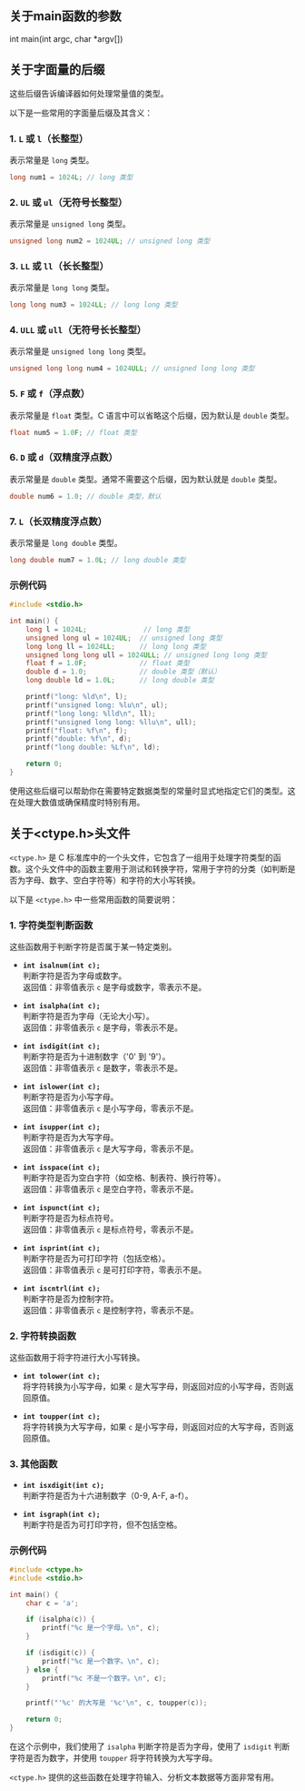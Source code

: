 ## 关于main函数的参数

int main(int argc, char *argv[])

## 关于字面量的后缀

这些后缀告诉编译器如何处理常量值的类型。

以下是一些常用的字面量后缀及其含义：

### 1. `L` 或 `l`（长整型）

表示常量是 `long` 类型。

```c
long num1 = 1024L; // long 类型
```

### 2. `UL` 或 `ul`（无符号长整型）

表示常量是 `unsigned long` 类型。

```c
unsigned long num2 = 1024UL; // unsigned long 类型
```

### 3. `LL` 或 `ll`（长长整型）

表示常量是 `long long` 类型。

```c
long long num3 = 1024LL; // long long 类型
```

### 4. `ULL` 或 `ull`（无符号长长整型）

表示常量是 `unsigned long long` 类型。

```c
unsigned long long num4 = 1024ULL; // unsigned long long 类型
```

### 5. `F` 或 `f`（浮点数）

表示常量是 `float` 类型。C 语言中可以省略这个后缀，因为默认是 `double` 类型。

```c
float num5 = 1.0F; // float 类型
```

### 6. `D` 或 `d`（双精度浮点数）

表示常量是 `double` 类型。通常不需要这个后缀，因为默认就是 `double` 类型。

```c
double num6 = 1.0; // double 类型，默认
```

### 7. `L`（长双精度浮点数）

表示常量是 `long double` 类型。

```c
long double num7 = 1.0L; // long double 类型
```

### 示例代码

```c
#include <stdio.h>

int main() {
    long l = 1024L;              // long 类型
    unsigned long ul = 1024UL;  // unsigned long 类型
    long long ll = 1024LL;      // long long 类型
    unsigned long long ull = 1024ULL; // unsigned long long 类型
    float f = 1.0F;             // float 类型
    double d = 1.0;             // double 类型（默认）
    long double ld = 1.0L;      // long double 类型

    printf("long: %ld\n", l);
    printf("unsigned long: %lu\n", ul);
    printf("long long: %lld\n", ll);
    printf("unsigned long long: %llu\n", ull);
    printf("float: %f\n", f);
    printf("double: %f\n", d);
    printf("long double: %Lf\n", ld);

    return 0;
}
```

使用这些后缀可以帮助你在需要特定数据类型的常量时显式地指定它们的类型。这在处理大数值或确保精度时特别有用。

## 关于<ctype.h>头文件

`<ctype.h>` 是 C 标准库中的一个头文件，它包含了一组用于处理字符类型的函数。这个头文件中的函数主要用于测试和转换字符，常用于字符的分类（如判断是否为字母、数字、空白字符等）和字符的大小写转换。

以下是 `<ctype.h>` 中一些常用函数的简要说明：

### 1. 字符类型判断函数

这些函数用于判断字符是否属于某一特定类别。

- **`int isalnum(int c);`**  
  判断字符是否为字母或数字。  
  返回值：非零值表示 `c` 是字母或数字，零表示不是。

- **`int isalpha(int c);`**  
  判断字符是否为字母（无论大小写）。  
  返回值：非零值表示 `c` 是字母，零表示不是。

- **`int isdigit(int c);`**  
  判断字符是否为十进制数字（'0' 到 '9'）。  
  返回值：非零值表示 `c` 是数字，零表示不是。

- **`int islower(int c);`**  
  判断字符是否为小写字母。  
  返回值：非零值表示 `c` 是小写字母，零表示不是。

- **`int isupper(int c);`**  
  判断字符是否为大写字母。  
  返回值：非零值表示 `c` 是大写字母，零表示不是。

- **`int isspace(int c);`**  
  判断字符是否为空白字符（如空格、制表符、换行符等）。  
  返回值：非零值表示 `c` 是空白字符，零表示不是。

- **`int ispunct(int c);`**  
  判断字符是否为标点符号。  
  返回值：非零值表示 `c` 是标点符号，零表示不是。

- **`int isprint(int c);`**  
  判断字符是否为可打印字符（包括空格）。  
  返回值：非零值表示 `c` 是可打印字符，零表示不是。

- **`int iscntrl(int c);`**  
  判断字符是否为控制字符。  
  返回值：非零值表示 `c` 是控制字符，零表示不是。

### 2. 字符转换函数

这些函数用于将字符进行大小写转换。

- **`int tolower(int c);`**  
  将字符转换为小写字母，如果 `c` 是大写字母，则返回对应的小写字母，否则返回原值。

- **`int toupper(int c);`**  
  将字符转换为大写字母，如果 `c` 是小写字母，则返回对应的大写字母，否则返回原值。

### 3. 其他函数

- **`int isxdigit(int c);`**  
  判断字符是否为十六进制数字（0-9, A-F, a-f）。

- **`int isgraph(int c);`**  
  判断字符是否为可打印字符，但不包括空格。

### 示例代码

```c
#include <ctype.h>
#include <stdio.h>

int main() {
    char c = 'a';

    if (isalpha(c)) {
        printf("%c 是一个字母。\n", c);
    }

    if (isdigit(c)) {
        printf("%c 是一个数字。\n", c);
    } else {
        printf("%c 不是一个数字。\n", c);
    }

    printf("'%c' 的大写是 '%c'\n", c, toupper(c));

    return 0;
}
```

在这个示例中，我们使用了 `isalpha` 判断字符是否为字母，使用了 `isdigit` 判断字符是否为数字，并使用 `toupper` 将字符转换为大写字母。

`<ctype.h>` 提供的这些函数在处理字符输入、分析文本数据等方面非常有用。